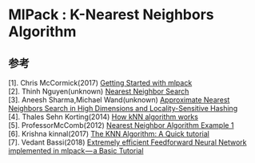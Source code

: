 # MlPack : K-Nearest Neighbors Algorithm 

## 参考
[1]. Chris McCormick(2017) [Getting Started with mlpack](http://mccormickml.com/2017/02/01/getting-started-with-mlpack/)   
[2]. Thinh Nguyen(unknown) [Nearest Neighbor Search](http://andrewd.ces.clemson.edu/courses/cpsc805/references/nearest_search.pdf)   
[3]. Aneesh Sharma,Michael Wand(unknown) [Approximate Nearest Neighbors Search in High Dimensions and Locality-Sensitive Hashing](https://graphics.stanford.edu/courses/cs468-06-fall/Slides/aneesh-michael.pdf)   
[4]. Thales Sehn Korting(2014) [How kNN algorithm works](https://www.youtube.com/watch?v=UqYde-LULfs)   
[5]. ProfessorMcComb(2012) [Nearest Neighbor Algorithm Example 1](https://www.youtube.com/watch?v=Hx18V3GxNQo)   
[6]. Krishna kinnal(2017) [The KNN Algorithm: A Quick tutorial](https://www.youtube.com/watch?v=nEivmykTijo)   
[7]. Vedant Bassi(2018) [Extremely efficient Feedforward Neural Network implemented in mlpack — a Basic Tutorial](https://medium.com/@vedant_bassi/extremely-efficient-feedforward-neural-network-implemented-in-mlpack-a-basic-tutorial-9bc516ce9576)   
